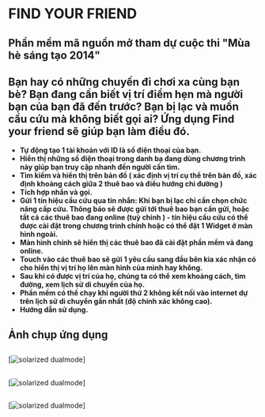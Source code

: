 FIND YOUR FRIEND
==============

## Phần mềm mã nguồn mở tham dự cuộc thi "Mùa hè sáng tạo 2014"
## Bạn hay có những chuyến đi chơi xa cùng bạn bè? Bạn đang cần biết vị trí điểm hẹn mà người bạn của bạn đã đến trước? Bạn bị lạc và muồn cầu cứu mà không biết gọi ai? Ứng dụng Find your friend sẽ giúp bạn làm điều đó. 

* **Tự động tạo 1 tài khoản với ID là số điện thoại của bạn.**
* **Hiển thị những số điện thoại trong danh bạ đang dùng chương trình này giúp bạn truy cập nhanh đến người cần tìm.**
* **Tìm kiếm và hiển thị trên bản đồ ( xác định vị trí cụ thể trên bản đồ, xác định khoảng cách giữa 2 thuê bao và điều hướng chỉ đường )**
* **Tích hợp nhắn và gọi.**
* **Gửi 1 tín hiệu cầu cứu qua tin nhắn: Khi bạn bị lạc chỉ cần chọn chức năng cấp cứu. Thông báo sẽ được gửi tới thuê bao bạn cần gửi, hoặc tất cả các thuê bao đang online (tuỳ chỉnh ) - tín hiệu cầu cứu có thể được cài đặt trong chương trình chính hoặc có thể đặt 1 Widget ở màn hình ngoài.**
* **Màn hình chính sẽ hiển thị các thuê bao đã cài đặt phần mềm và đang online.**
* **Touch vào các thuê bao sẽ gửi 1 yêu cầu sang đầu bên kia xác nhận có cho hiển thị vị trí họ lên màn hình của mình hay không.**
* **Sau khi có được vị trí của họ, chúng ta có thể xem khoảng cách, tìm đường, xem lịch sử di chuyển của họ.**
* **Phần mềm có thế chạy khi người thứ 2 không kết nối vào internet dự trên lịch sử di chuyển gần nhất (độ chính xác không cao).**
* **Hướng dẫn sử dụng.**

## Ảnh chụp ứng dụng
##
[![solarized dualmode](https://raw.githubusercontent.com/vu111293/findyourfriend/master/screenshot/Screenshot_2014-07-02-15-21-32.png)]
##
[![solarized dualmode](https://raw.githubusercontent.com/vu111293/findyourfriend/master/screenshot/Screenshot_2014-07-02-15-21-21.png)]
##
[![solarized dualmode](https://raw.githubusercontent.com/vu111293/findyourfriend/master/screenshot/Screenshot_2014-07-02-15-22-56.png)]


